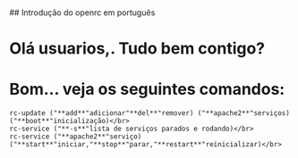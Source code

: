<br>## Introdução do openrc em português</br>
# Olá usuarios,. Tudo bem contigo?
# Bom... veja os seguintes comandos:
```
rc-update ("**add**"adicionar"**del**"remover) ("**apache2**"serviços) ("**boot**"inicialização)</br>
rc-service ("**-s**"lista de serviços parados e rodando)</br>
rc-service ("**apache2**"serviço) ("**start**"iniciar,"**stop**"parar,"**restart**"reinicializar)</br>
```
